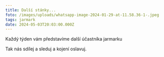 ```yaml
---
title: Další stánky...
foto: /images/uploads/whatsapp-image-2024-01-29-at-11.58.36-1-.jpeg
tags: jarmark
date: 2024-05-03T20:03:00.000Z
---
```

Každý týden vám představíme další účastníka jarmarku

Tak nás sdílej a sleduj a kojení oslavuj.
